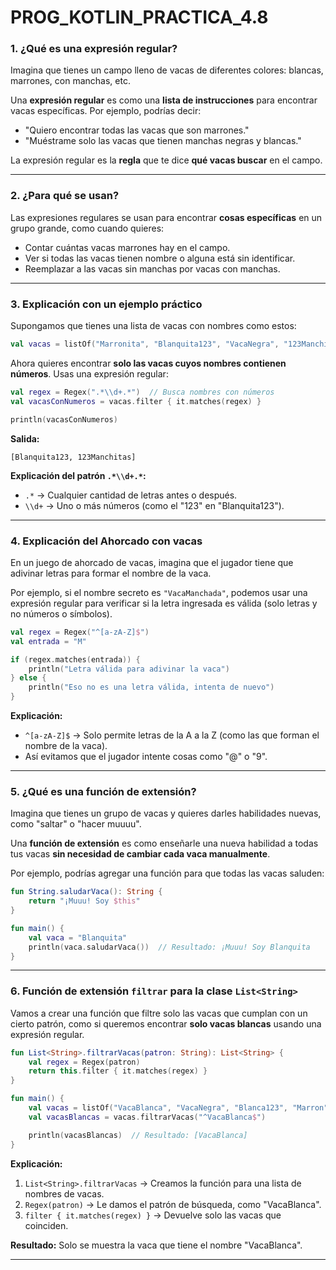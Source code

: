 # PROG_KOTLIN_PRACTICA_4.8

### 1. ¿Qué es una expresión regular?

Imagina que tienes un campo lleno de vacas de diferentes colores: blancas, marrones, con manchas, etc.

Una **expresión regular** es como una **lista de instrucciones** para encontrar vacas específicas. Por ejemplo, podrías decir:

- "Quiero encontrar todas las vacas que son marrones."
- "Muéstrame solo las vacas que tienen manchas negras y blancas."

La expresión regular es la **regla** que te dice **qué vacas buscar** en el campo.

---

### 2. ¿Para qué se usan?

Las expresiones regulares se usan para encontrar **cosas específicas** en un grupo grande, como cuando quieres:

- Contar cuántas vacas marrones hay en el campo.
- Ver si todas las vacas tienen nombre o alguna está sin identificar.
- Reemplazar a las vacas sin manchas por vacas con manchas.

---

### 3. Explicación con un ejemplo práctico

Supongamos que tienes una lista de vacas con nombres como estos:

```kotlin
val vacas = listOf("Marronita", "Blanquita123", "VacaNegra", "123Manchitas")
```

Ahora quieres encontrar **solo las vacas cuyos nombres contienen números**. Usas una expresión regular:

```kotlin
val regex = Regex(".*\\d+.*")  // Busca nombres con números
val vacasConNumeros = vacas.filter { it.matches(regex) }

println(vacasConNumeros)
```

**Salida:**

```
[Blanquita123, 123Manchitas]
```

**Explicación del patrón `.*\\d+.*`:**

- `.*` → Cualquier cantidad de letras antes o después.
- `\\d+` → Uno o más números (como el "123" en "Blanquita123").

---

### 4. Explicación del Ahorcado con vacas

En un juego de ahorcado de vacas, imagina que el jugador tiene que adivinar letras para formar el nombre de la vaca.

Por ejemplo, si el nombre secreto es `"VacaManchada"`, podemos usar una expresión regular para verificar si la letra ingresada es válida (solo letras y no números o símbolos).

```kotlin
val regex = Regex("^[a-zA-Z]$")  
val entrada = "M"  

if (regex.matches(entrada)) {
    println("Letra válida para adivinar la vaca")
} else {
    println("Eso no es una letra válida, intenta de nuevo")
}
```

**Explicación:**

- `^[a-zA-Z]$` → Solo permite letras de la A a la Z (como las que forman el nombre de la vaca).
- Así evitamos que el jugador intente cosas como "@" o "9".

---

### 5. ¿Qué es una función de extensión?

Imagina que tienes un grupo de vacas y quieres darles habilidades nuevas, como "saltar" o "hacer muuuu".

Una **función de extensión** es como enseñarle una nueva habilidad a todas tus vacas **sin necesidad de cambiar cada vaca manualmente**.

Por ejemplo, podrías agregar una función para que todas las vacas saluden:

```kotlin
fun String.saludarVaca(): String {
    return "¡Muuu! Soy $this"
}

fun main() {
    val vaca = "Blanquita"
    println(vaca.saludarVaca())  // Resultado: ¡Muuu! Soy Blanquita
}
```

---

### 6. Función de extensión `filtrar` para la clase `List<String>`

Vamos a crear una función que filtre solo las vacas que cumplan con un cierto patrón, como si queremos encontrar **solo vacas blancas** usando una expresión regular.

```kotlin
fun List<String>.filtrarVacas(patron: String): List<String> {
    val regex = Regex(patron)
    return this.filter { it.matches(regex) }
}

fun main() {
    val vacas = listOf("VacaBlanca", "VacaNegra", "Blanca123", "Marron")
    val vacasBlancas = vacas.filtrarVacas("^VacaBlanca$")

    println(vacasBlancas)  // Resultado: [VacaBlanca]
}
```

**Explicación:**

1. `List<String>.filtrarVacas` → Creamos la función para una lista de nombres de vacas.
2. `Regex(patron)` → Le damos el patrón de búsqueda, como "VacaBlanca".
3. `filter { it.matches(regex) }` → Devuelve solo las vacas que coinciden.

**Resultado:** Solo se muestra la vaca que tiene el nombre "VacaBlanca".

---


